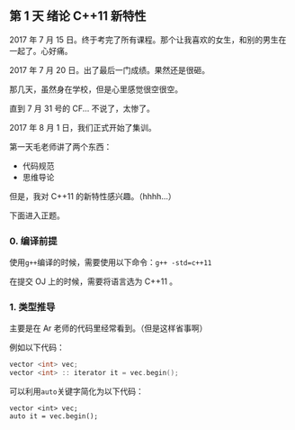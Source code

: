 ## 第 1 天 绪论 C++11 新特性

2017 年 7 月 15 日。终于考完了所有课程。那个让我喜欢的女生，和别的男生在一起了。心好痛。

2017 年 7 月 20 日。出了最后一门成绩。果然还是很砸。

那几天，虽然身在学校，但是心里感觉很空很空。

直到 7 月 31 号的 CF... 不说了，太惨了。

2017 年 8 月 1 日，我们正式开始了集训。

第一天毛老师讲了两个东西：

* 代码规范
* 思维导论

但是，我对 C++11 的新特性感兴趣。（hhhh...）

下面进入正题。

### 0. 编译前提

使用`g++`编译的时候，需要使用以下命令：`g++ -std=c++11`

在提交 OJ 上的时候，需要将语言选为 C++11 。

### 1. 类型推导

主要是在 Ar 老师的代码里经常看到。（但是这样省事啊）

例如以下代码：

```cpp
vector <int> vec;
vector <int> :: iterator it = vec.begin();
```

可以利用`auto`关键字简化为以下代码：

```
vector <int> vec;
auto it = vec.begin();
```



